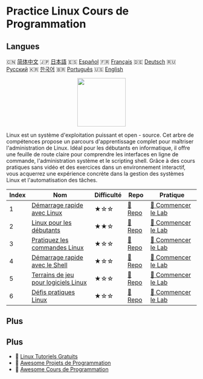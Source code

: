 # Practice Linux Cours de Programmation

## Langues

🇨🇳 [简体中文](README_zh.md) 🇯🇵 [日本語](README_ja.md) 🇪🇸 [Español](README_es.md) 🇫🇷 [Français](README_fr.md) 🇩🇪 [Deutsch](README_de.md) 🇷🇺 [Русский](README_ru.md) 🇰🇷 [한국어](README_ko.md) 🇧🇷 [Português](README_pt.md) 🇺🇸 [English](README.md) 

<div align="center">
<img width="128px" src="https://file.labex.io/path/k5LXo5b82pJm.png">
</div>

Linux est un système d'exploitation puissant et open - source. Cet arbre de compétences propose un parcours d'apprentissage complet pour maîtriser l'administration de Linux. Idéal pour les débutants en informatique, il offre une feuille de route claire pour comprendre les interfaces en ligne de commande, l'administration système et le scripting shell. Grâce à des cours pratiques sans vidéo et des exercices dans un environnement interactif, vous acquerrez une expérience concrète dans la gestion des systèmes Linux et l'automatisation des tâches.

|   Index | Nom                                                                                               | Difficulté   | Repo                                                                          | Pratique                                                                                |
|---------|---------------------------------------------------------------------------------------------------|--------------|-------------------------------------------------------------------------------|-----------------------------------------------------------------------------------------|
|       1 | [Démarrage rapide avec Linux](https://labex.io/fr/courses/quick-start-with-linux)                 | ★☆☆          | [🔗 Repo](https://github.com/labex-labs/quick-start-with-linux)               | [🚀 Commencer le Lab](https://labex.io/fr/courses/quick-start-with-linux)               |
|       2 | [Linux pour les débutants](https://labex.io/fr/courses/linux-for-noobs)                           | ★★☆          | [🔗 Repo](https://github.com/labex-labs/linux-for-noobs)                      | [🚀 Commencer le Lab](https://labex.io/fr/courses/linux-for-noobs)                      |
|       3 | [Pratiquez les commandes Linux](https://labex.io/fr/courses/linux-basic-commands-practice-online) | ★☆☆          | [🔗 Repo](https://github.com/labex-labs/linux-basic-commands-practice-online) | [🚀 Commencer le Lab](https://labex.io/fr/courses/linux-basic-commands-practice-online) |
|       4 | [Démarrage rapide avec le Shell](https://labex.io/fr/courses/quick-start-with-shell)              | ★☆☆          | [🔗 Repo](https://github.com/labex-labs/quick-start-with-shell)               | [🚀 Commencer le Lab](https://labex.io/fr/courses/quick-start-with-shell)               |
|       5 | [Terrains de jeu pour logiciels Linux](https://labex.io/fr/courses/linux-software-playgrounds)    | ★☆☆          | [🔗 Repo](https://github.com/labex-labs/linux-software-playgrounds)           | [🚀 Commencer le Lab](https://labex.io/fr/courses/linux-software-playgrounds)           |
|       6 | [Défis pratiques Linux](https://labex.io/fr/courses/linux-practice-challenges)                    | ★☆☆          | [🔗 Repo](https://github.com/labex-labs/linux-practice-challenges)            | [🚀 Commencer le Lab](https://labex.io/fr/courses/linux-practice-challenges)            |

## Plus



## Plus

- 🔗 [Linux Tutoriels Gratuits](https://github.com/labex-labs/linux-free-tutorials)
- 🔗 [Awesome Projets de Programmation](https://github.com/labex-labs/awesome-programming-projects)
- 🔗 [Awesome Cours de Programmation](https://github.com/labex-labs/awesome-programming-courses)

